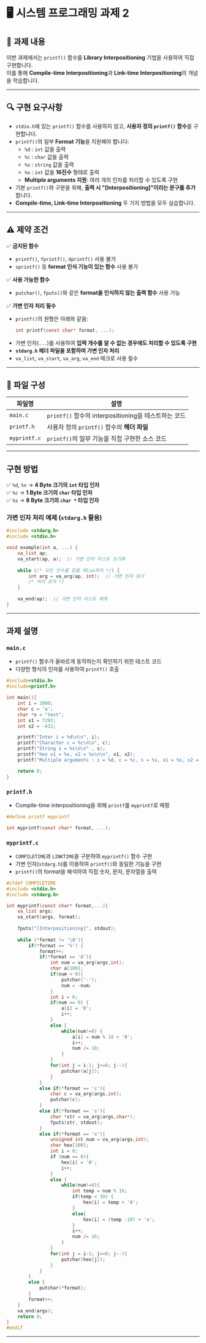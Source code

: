 # 🖥️ 시스템 프로그래밍 과제 2

## 📌 과제 내용
이번 과제에서는 `printf()` 함수를 **Library Interpositioning** 기법을 사용하여 직접 구현합니다.  
이를 통해 **Compile-time Interpositioning**과 **Link-time Interpositioning**의 개념을 학습합니다.

---

## 🔍 구현 요구사항
- `stdio.h`에 있는 `printf()` 함수를 사용하지 않고, **사용자 정의 `printf()` 함수**를 구현합니다.
- `printf()`의 일부 **Format 기능**을 지원해야 합니다:
  - `%d` : `int` 값을 출력
  - `%c` : `char` 값을 출력
  - `%s` : `string` 값을 출력
  - `%x` : `int` 값을 **16진수** 형태로 출력
  - **Multiple arguments 지원**: 여러 개의 인자를 처리할 수 있도록 구현
- 기본 `printf()`와 구분을 위해, **출력 시 "[Interpositioning]"이라는 문구를 추가**합니다.
- **Compile-time, Link-time Interpositioning** 두 가지 방법을 모두 실습합니다.

---

## ⚠️ 제약 조건
✅ **금지된 함수**  
- `printf()`, `fprintf()`, `dprintf()` 사용 불가  
- `sprintf()` 등 **format 인식 기능이 있는 함수** 사용 불가  

✅ **사용 가능한 함수**  
- `putchar()`, `fputs()`와 같은 **format을 인식하지 않는 출력 함수** 사용 가능  

✅ **가변 인자 처리 필수**  
- `printf()`의 원형은 아래와 같음:
  ```c
  int printf(const char* format, ...);
  ```
- 가변 인자(`...`)를 사용하여 **입력 개수를 알 수 없는 경우에도 처리할 수 있도록 구현**  
- **`stdarg.h` 헤더 파일을 포함하여 가변 인자 처리**  
- `va_list`, `va_start`, `va_arg`, `va_end` 매크로 사용 필수  

---

## 📂 파일 구성

| 파일명       | 설명 |
|-------------|-----------------------------------------------------|
| `main.c`    | `printf()` 함수의 interpositioning을 테스트하는 코드 |
| `printf.h`  | 사용자 정의 `printf()` 함수의 **헤더 파일** |
| `myprintf.c` | `printf()`의 일부 기능을 직접 구현한 소스 코드 |

---


## 구현 방법
✅ `%d`, `%x` → **4 Byte 크기의 `int` 타입 인자**  
✅ `%c` → **1 Byte 크기의 `char` 타입 인자**  
✅ `%s` → **8 Byte 크기의 `char *` 타입 인자**  

### 가변 인자 처리 예제 (`stdarg.h` 활용)
```c
#include <stdarg.h>
#include <stdio.h>

void example(int a, ...) {
    va_list ap;      
    va_start(ap, a);  // 가변 인자 리스트 초기화
    
    while (/* 모든 인수를 읽을 때\ua까지 */) {
        int arg = va_arg(ap, int);  // 가변 인자 읽기
        /* 처리 로직 */
    }
    
    va_end(ap);  // 가변 인자 리스트 해제
}

```

*******


## 과제 설명

### `main.c`
- `printf()` 함수가 올바르게 동작하는지 확인하기 위한 테스트 코드
- 다양한 형식의 인자를 사용하여 `printf()` 호출

```c
#include<stdio.h>
#include<printf.h>

int main(){
    int i = 1000;
    char c = 'a';
    char *s = "test";
    int x1 = 7293;
    int x2 = -412;

    printf("Inter i = %d\n\n", i);
    printf("Character c = %c\n\n", c);
    printf("String s = %s\n\n" , s);
    printf("hex x1 = %x, x2 = %x\n\n", x1, x2);
    printf("Multiple arguments : i = %d, c = %c, s = %s, x1 = %x, x2 = %x\n", i ,c, s, x1, x2);

    return 0;
}
```

### `printf.h`
- Compile-time interpositioning을 위해 `printf`를 `myprintf`로 매핑
```c
#define printf myprintf

int myprintf(const char* format, ...);
```

### `myprintf.c`
- `COMPILETIME`과 `LINKTIME`을 구분하여 `myprintf()` 함수 구현
- 가변 인자(`stdarg.h`)를 이용하여 `printf()`와 동일한 기능을 구현
- `printf()`의 format을 해석하여 직접 숫자, 문자, 문자열을 출력

```c
#ifdef COMPILETIME
#include <stdio.h>
#include <stdarg.h>

int myprintf(const char* format,...){
    va_list args;
    va_start(args, format);
    
    fputs("[Interpositioning]", stdout);
    
    while (*format != '\0'){
        if(*format == '%') {
            format++;
            if(*format == 'd'){
                int num = va_arg(args,int);
                char a[100];
                if(num < 0){
                    putchar('-');
                    num = -num;  
                }
                int i = 0;
                if(num == 0) {
                    a[i] = '0';
                    i++;
                }
                else {
                    while(num!=0) {
                        a[i] = num % 10 + '0';
                        i++;
                        num /= 10; 
                    }
                }
                for(int j = i-1; j>=0; j--){
                    putchar(a[j]);
                }
            }
            else if(*format == 'c'){
                char c = va_arg(args,int);
                putchar(c);
            }
            else if(*format == 's'){
                char *str = va_arg(args,char*);
                fputs(str, stdout);
            }
            else if(*format == 'x'){
                unsigned int num = va_arg(args,int);
                char hex[100];
                int i = 0;
                if (num == 0){
                    hex[i] = '0';
                    i++;
                }
                else {
                    while(num!=0){
                        int temp = num % 16;    
                        if(temp < 10) {
                            hex[i] = temp + '0';
                        }
                        else{
                            hex[i] = (temp -10) + 'a';
                        }
                        i++;
                        num /= 16;
                    }
                }
                for(int j = i-1; j>=0; j--){
                    putchar(hex[j]);
                }
            }
        }
        else {
            putchar(*format);
        }
        format++;
    }
    va_end(args);
    return 0;    
}
#endif
```

---


